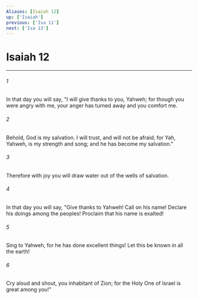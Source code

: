 ```yaml
---
Aliases: [Isaiah 12]
up: ['Isaiah']
previous: ['Isa 11']
next: ['Isa 13']
---
```

# Isaiah 12
***





###### 1 

In that day you will say, "I will give thanks to you, Yahweh; for though you were angry with me, your anger has turned away and you comfort me. 



###### 2 

Behold, God is my salvation. I will trust, and will not be afraid; for Yah, Yahweh, is my strength and song; and he has become my salvation." 



###### 3 

Therefore with joy you will draw water out of the wells of salvation. 



###### 4 

In that day you will say, "Give thanks to Yahweh! Call on his name! Declare his doings among the peoples! Proclaim that his name is exalted! 



###### 5 

Sing to Yahweh, for he has done excellent things! Let this be known in all the earth! 



###### 6 

Cry aloud and shout, you inhabitant of Zion; for the Holy One of Israel is great among you!"
